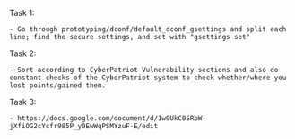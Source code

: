 Task 1:

    - Go through prototyping/dconf/default_dconf_gsettings and split each line; find the secure settings, and set with "gsettings set"

Task 2:

    - Sort according to CyberPatriot Vulnerability sections and also do constant checks of the CyberPatriot system to check whether/where you lost points/gained them.

Task 3:

    - https://docs.google.com/document/d/1w9UkC05RbW-jXfiOG2cYcfr985P_y0EwWqPSMYzuF-E/edit
